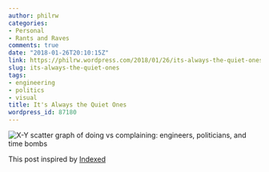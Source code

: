 ```yaml
---
author: philrw
categories:
- Personal
- Rants and Raves
comments: true
date: "2018-01-26T20:10:15Z"
link: https://philrw.wordpress.com/2018/01/26/its-always-the-quiet-ones/
slug: its-always-the-quiet-ones
tags:
- engineering
- politics
- visual
title: It's Always the Quiet Ones
wordpress_id: 87180
---
```


![X-Y scatter graph of doing vs complaining: engineers, politicians, and time bombs](/images/1516997035695-d6cae239-b1ee-437b-9c5a-e658d51aec44_.jpg)

This post inspired by [Indexed](http://thisisindexed.com/)
